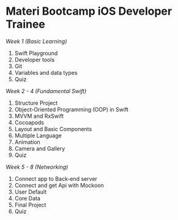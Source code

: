 # Materi Bootcamp iOS Developer Trainee

*Week 1 (Basic Learning)*
1. Swift Playground
2. Developer tools
3. Git
4. Variables and data types
5. Quiz

*Week 2 - 4 (Fundamental Swift)*
1. Structure Project
2. Object-Oriented Programming (OOP) in Swift
3. MVVM and RxSwift
4. Cocoapods
5. Layout and Basic Components
6. Multiple Language
7. Animation
8. Camera and Gallery
9. Quiz

*Week 5 - 8 (Networking)*
1. Connect app to Back-end server
2. Connect and get Api with Mockoon
3. User Default
4. Core Data
5. Final Project
6. Quiz
